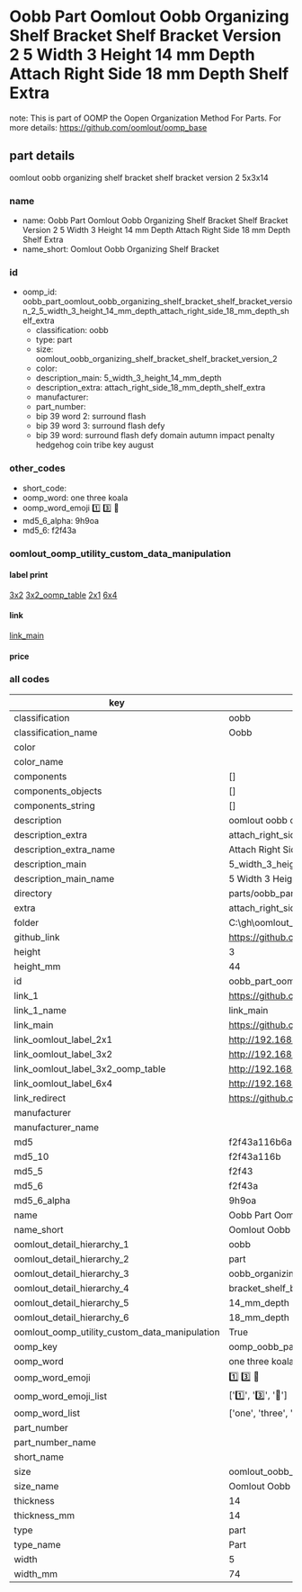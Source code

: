 # Oobb Part Oomlout Oobb Organizing Shelf Bracket Shelf Bracket Version 2 5 Width 3 Height 14 mm Depth Attach Right Side 18 mm Depth Shelf Extra  

note: This is part of OOMP the Oopen Organization Method For Parts. For more details: https://github.com/oomlout/oomp_base

##  part details
  



oomlout oobb organizing shelf bracket shelf bracket version 2 5x3x14



### name
* name: Oobb Part Oomlout Oobb Organizing Shelf Bracket Shelf Bracket Version 2 5 Width 3 Height 14 mm Depth Attach Right Side 18 mm Depth Shelf Extra
* name_short: Oomlout Oobb Organizing Shelf Bracket
### id
* oomp_id: oobb_part_oomlout_oobb_organizing_shelf_bracket_shelf_bracket_version_2_5_width_3_height_14_mm_depth_attach_right_side_18_mm_depth_shelf_extra
  * classification: oobb
  * type: part
  * size: oomlout_oobb_organizing_shelf_bracket_shelf_bracket_version_2
  * color: 
  * description_main: 5_width_3_height_14_mm_depth
  * description_extra: attach_right_side_18_mm_depth_shelf_extra
  * manufacturer: 
  * part_number: 
  * bip 39 word 2: surround flash
  * bip 39 word 3: surround flash defy
  * bip 39 word: surround flash defy domain autumn impact penalty hedgehog coin tribe key august

### other_codes
* short_code: 
* oomp_word: one three koala
* oomp_word_emoji :one: :three: :koala:
* md5_6_alpha: 9h9oa
* md5_6: f2f43a






### oomlout_oomp_utility_custom_data_manipulation
#### label print
[3x2](http://192.168.1.245:1112/?label=oomp%209h9oa)
[3x2_oomp_table](http://192.168.1.108:1112/?label=oomp%209h9oa)
[2x1](http://192.168.1.242:1112/?label=oomp%209h9oa)
[6x4](http://192.168.1.55:1112/?label=oomp%209h9oa)    

#### link

[link_main](https://github.com/oomlout/oomlout_oobb_version_4_generated_parts/tree/main/navigation_oomp/oobb/part/oomlout_oobb_organizing_shelf_bracket_shelf_bracket_version_2/5_width_3_height_14_mm_depth/attach_right_side_18_mm_depth_shelf_extra/part)                              

#### price







### all codes 
| key | value |  
| --- | --- |  
| classification | oobb |  
| classification_name | Oobb |  
| color |  |  
| color_name |  |  
| components | [] |  
| components_objects | [] |  
| components_string | [] |  
| description | oomlout oobb organizing shelf bracket shelf bracket version 2 5x3x14 |  
| description_extra | attach_right_side_18_mm_depth_shelf_extra |  
| description_extra_name | Attach Right Side 18 mm Depth Shelf Extra |  
| description_main | 5_width_3_height_14_mm_depth |  
| description_main_name | 5 Width 3 Height 14 mm Depth |  
| directory | parts/oobb_part_oomlout_oobb_organizing_shelf_bracket_shelf_bracket_version_2_5_width_3_height_14_mm_depth_attach_right_side_18_mm_depth_shelf_extra |  
| extra | attach_right_side_18_mm_depth_shelf |  
| folder | C:\gh\oomlout_oobb_version_4_generated_parts\parts\oobb_part_oomlout_oobb_organizing_shelf_bracket_shelf_bracket_version_2_5_width_3_height_14_mm_depth_attach_right_side_18_mm_depth_shelf_extra |  
| github_link | https://github.com/oomlout/oomlout_oomp_part_src/tree/main/parts/oobb_part_oomlout_oobb_organizing_shelf_bracket_shelf_bracket_version_2_5_width_3_height_14_mm_depth_attach_right_side_18_mm_depth_shelf_extra |  
| height | 3 |  
| height_mm | 44 |  
| id | oobb_part_oomlout_oobb_organizing_shelf_bracket_shelf_bracket_version_2_5_width_3_height_14_mm_depth_attach_right_side_18_mm_depth_shelf_extra |  
| link_1 | https://github.com/oomlout/oomlout_oobb_version_4_generated_parts/tree/main/navigation_oomp/oobb/part/oomlout_oobb_organizing_shelf_bracket_shelf_bracket_version_2/5_width_3_height_14_mm_depth/attach_right_side_18_mm_depth_shelf_extra/part |  
| link_1_name | link_main |  
| link_main | https://github.com/oomlout/oomlout_oobb_version_4_generated_parts/tree/main/navigation_oomp/oobb/part/oomlout_oobb_organizing_shelf_bracket_shelf_bracket_version_2/5_width_3_height_14_mm_depth/attach_right_side_18_mm_depth_shelf_extra/part |  
| link_oomlout_label_2x1 | http://192.168.1.242:1112/?label=oomp%209h9oa |  
| link_oomlout_label_3x2 | http://192.168.1.245:1112/?label=oomp%209h9oa |  
| link_oomlout_label_3x2_oomp_table | http://192.168.1.108:1112/?label=oomp%209h9oa |  
| link_oomlout_label_6x4 | http://192.168.1.55:1112/?label=oomp%209h9oa |  
| link_redirect | https://github.com/oomlout/oomlout_oobb_version_4_generated_parts/tree/main/parts/oobb_oomlout_oobb_organizing_shelf_bracket_shelf_bracket_version_2_05_03_14_ex_attach_right_side_18_mm_depth_shelf |  
| manufacturer |  |  
| manufacturer_name |  |  
| md5 | f2f43a116b6a9451c707d40e73561ed4 |  
| md5_10 | f2f43a116b |  
| md5_5 | f2f43 |  
| md5_6 | f2f43a |  
| md5_6_alpha | 9h9oa |  
| name | Oobb Part Oomlout Oobb Organizing Shelf Bracket Shelf Bracket Version 2 5 Width 3 Height 14 mm Depth Attach Right Side 18 mm Depth Shelf Extra |  
| name_short | Oomlout Oobb Organizing Shelf Bracket |  
| oomlout_detail_hierarchy_1 | oobb |  
| oomlout_detail_hierarchy_2 | part |  
| oomlout_detail_hierarchy_3 | oobb_organizing_shelf |  
| oomlout_detail_hierarchy_4 | bracket_shelf_bracket_version_2 |  
| oomlout_detail_hierarchy_5 | 14_mm_depth |  
| oomlout_detail_hierarchy_6 | 18_mm_depth |  
| oomlout_oomp_utility_custom_data_manipulation | True |  
| oomp_key | oomp_oobb_part_oomlout_oobb_organizing_shelf_bracket_shelf_bracket_version_2_5_width_3_height_14_mm_depth_attach_right_side_18_mm_depth_shelf_extra |  
| oomp_word | one three koala |  
| oomp_word_emoji | :one: :three: :koala: |  
| oomp_word_emoji_list | [':one:', ':three:', ':koala:'] |  
| oomp_word_list | ['one', 'three', 'koala'] |  
| part_number |  |  
| part_number_name |  |  
| short_name |  |  
| size | oomlout_oobb_organizing_shelf_bracket_shelf_bracket_version_2 |  
| size_name | Oomlout Oobb Organizing Shelf Bracket Shelf Bracket Version 2 |  
| thickness | 14 |  
| thickness_mm | 14 |  
| type | part |  
| type_name | Part |  
| width | 5 |  
| width_mm | 74 |  
